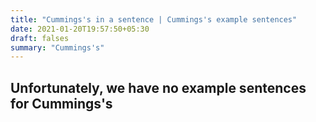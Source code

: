 ```yaml
---
title: "Cummings's in a sentence | Cummings's example sentences"
date: 2021-01-20T19:57:50+05:30
draft: falses
summary: "Cummings's"
---
```

## Unfortunately, we have no example sentences for Cummings's                 
